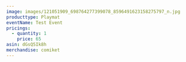 ```yaml
---
image: images/121051909_698764277399078_8596491623158275797_n.jpg
producttype: Playmat
eventName: Test Event
pricings:
  - quantity: 1
    price: 65
asin: dGsQ5Ik8h
merchandise: comiket
---
```

